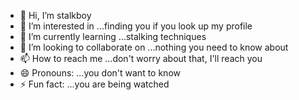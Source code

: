 - 👋 Hi, I’m stalkboy
- 👀 I’m interested in ...finding you if you look up my profile
- 🌱 I’m currently learning ...stalking techniques
- 💞️ I’m looking to collaborate on ...nothing you need to know about
- 📫 How to reach me ...don't worry about that, I'll reach you
- 😄 Pronouns: ...you don't want to know
- ⚡ Fun fact: ...you are being  watched

<!---
lukeas58/lukeas58 is a ✨ special ✨ repository because its `README.md` (this file) appears on your GitHub profile.
You can click the Preview link to take a look at your changes.
--->
